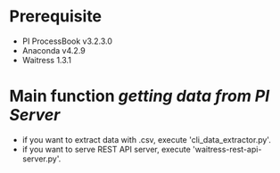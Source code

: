 # Prerequisite
- PI ProcessBook v3.2.3.0 
- Anaconda v4.2.9
- Waitress 1.3.1

# Main function *getting data from PI Server*
- if you want to extract data with .csv, execute 'cli_data_extractor.py'.
- if you want to serve REST API server, execute 'waitress-rest-api-server.py'.